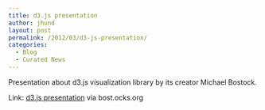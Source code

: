 ```yaml
---
title: d3.js presentation
author: jhund
layout: post
permalink: /2012/03/d3-js-presentation/
categories:
  - Blog
  - Curated News
---
```

Presentation about d3.js visualization library by its creator Michael Bostock.

Link: [d3.js presentation][1]&nbsp;via bost.ocks.org

 [1]: http://bit.ly/A2upFn